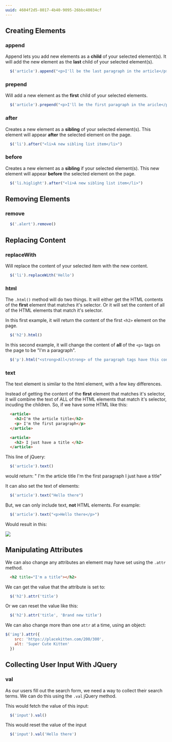 ```yaml
---
uuid: 4604f2d5-8017-4b40-9095-26bbc40034cf
---
```


## Creating Elements

### append

Append lets you add new elements as a **child** of your selected element(s). It will
add the new element as the **last** child of your selected element(s).

```javascript
  $('article').append("<p>I'll be the last paragraph in the article</p>")
```

### prepend
Will add a new element as the **first** child of your selected elements.

```javascript
  $('article').prepend("<p>I'll be the first paragraph in the aricle</p>")
```

### after
Creates a new element as a **sibling** of your selected element(s). This element will
appear **after** the selected element on the page.

```javascript
  $('li').after("<li>A new sibling list item</li>")
```

### before

Creates a new element as a **sibling** if your selected element(s). This new element will appear
**before** the selected element on the page.

```javascript
  $('li.higlight').after("<li>A new sibling list item</li>")
```

## Removing Elements

### remove

```javascript
  $('.alert').remove()
```

## Replacing Content


### replaceWith
Will replace the content of your selected item with the new content.

```javascript
  $('li').replaceWith('Hello')
```

### html

The `.html()` method will do two things. It will either get the HTML contents of the **first** element that matches it's selector. Or it will set the content of all of the HTML elements that match it's selector.

In this first example, it will return the content of the first `<h2>` element on the page.
```javascript
  $('h2').html()
```

In this second example, it will change the content of **all** of the `<p>` tags on the page to be "I'm a paragraph".

```javascript
  $('p').html("<strong>All</strong> of the paragraph tags have this content")
```

### text

The text element is similar to the html element, with a few key differences.

Instead of getting the content of the **first** element that matches it's selector, it will combine the text of ALL of the HTML elements that match it's selector, incuding the children. So, if we have some HTML like this:

```html
  <article>
    <h2>I'm the article title</h2>
    <p> I'm the first paragraph</p>
  </article>

  <article>
    <h2> I just have a title </h2>
  </article>
```
This line of jQuery:

```javascript
  $('article').text()
```

would return:
" I'm the article title
  I'm the first paragraph
  I just have a title"

It can also set the text of elements:

```javascript
  $('article').text("Hello there")
```

But, we can only include text, **not** HTML elements. For example:

```javascript
  $('article').text("<p>Hello there</p>")
```

Would result in this:

![](https://cl.ly/061Q0a0u2q28/Image%202017-10-04%20at%206.49.49%20PM.png)

## Manipulating Attributes

We can also change any attributes an element may have set using the `.attr` method.

```html
  <h2 title="I'm a title"></h2>
```

We can get the value that the attribute is set to:
```javascript
  $('h2').attr('title')
```

Or we can reset the value like this:

```javascript
  $('h2').attr('title', 'Brand new title')
```

We can also change more than one `attr` at a time, using an object:

```javascript
$('img').attr({
    src: 'https://placekitten.com/200/300',
    alt: 'Super Cute Kitten'
  })
```

## Collecting User Input With JQuery

### val

As our users fill out the search form, we need a way to collect their search terms. We can do this using the `.val` jQuery method.

This would fetch the value of this input:
```javascript
  $('input').val()
```

This would reset the value of the input
```javascript
  $('input').val('Hello there')
```
